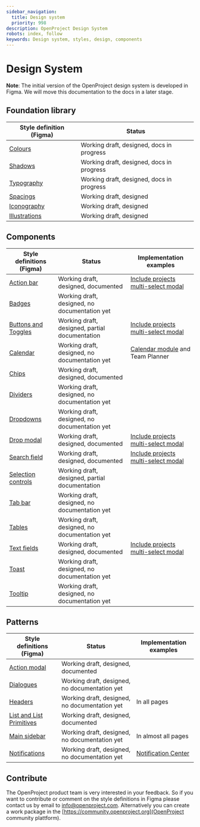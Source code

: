 ```yaml
---
sidebar_navigation:
  title: Design system
  priority: 998
description: OpenProject Design System
robots: index, follow
keywords: Design system, styles, design, components
---
```

# Design System

<div class="alert alert-info" role="alert">
  <strong>Note</strong>: The initial version of the OpenProject design system is developed in Figma. We will move this documentation to the docs in a later stage.
</div>

## Foundation library

| Style definition (Figma)                                     | Status                         |
| ------------------------------------------------------------ | ------------------------------ |
| [Colours](https://www.figma.com/file/vOw6PEVIyzaQOIgf02VZFW/Foundations-Styles?node-id=0%3A1) | Working draft, designed, docs in progress |
| [Shadows](https://www.figma.com/file/vOw6PEVIyzaQOIgf02VZFW/Foundations-Styles?node-id=228%3A3) | Working draft, designed, docs in progress |
| [Typography](https://www.figma.com/file/vOw6PEVIyzaQOIgf02VZFW/Foundations-Styles?node-id=445%3A155) | Working draft, designed, docs in progress |
| [Spacings](https://www.figma.com/file/vOw6PEVIyzaQOIgf02VZFW/Foundations-Styles?node-id=228%3A2) | Working draft, designed |
| [Iconography](https://www.figma.com/file/vOw6PEVIyzaQOIgf02VZFW/Foundations-Styles?node-id=123%3A1076) | Working draft, designed |
| [Illustrations](https://www.figma.com/file/vOw6PEVIyzaQOIgf02VZFW/Foundations-Styles?node-id=220%3A2) | Working draft, designed |

## Components

| Style definitions (Figma)                                    | Status                         | Implementation examples                                      |
| ------------------------------------------------------------ | ------------------------------ | ------------------------------ |
| [Action bar](https://www.figma.com/file/XhCsrvs6rePifqbBpKYRWD/Components-Library?node-id=501%3A3578) | Working draft, designed, documented | [Include projects multi-select modal](https://community.openproject.org/work_packages) |
| [Badges](https://www.figma.com/file/XhCsrvs6rePifqbBpKYRWD/Components-Library?node-id=384%3A3249) | Working draft, designed, no documentation yet |  |
| [Buttons and Toggles](https://www.figma.com/file/XhCsrvs6rePifqbBpKYRWD/Components-Library?node-id=384%3A3399) | Working draft, designed, partial documentation | [Include projects multi-select modal](https://community.openproject.org/work_packages) |
| [Calendar](https://www.figma.com/file/XhCsrvs6rePifqbBpKYRWD/Components-Library?node-id=832%3A5342) | Working draft, designed, no documentation yet | [Calendar module](https://community.openproject.org/projects/openproject/calendars/3182?cdate=2022-04-01&cview=dayGridMonth) and Team Planner |
| [Chips](https://www.figma.com/file/XhCsrvs6rePifqbBpKYRWD/Components-Library?node-id=510%3A3564) | Working draft, designed, documented |  |
| [Dividers](https://www.figma.com/file/XhCsrvs6rePifqbBpKYRWD/?node-id=397%3A4114) | Working draft, designed, no documentation yet |  |
| [Dropdowns](https://www.figma.com/file/XhCsrvs6rePifqbBpKYRWD/?node-id=397%3A3910) | Working draft, designed, no documentation yet |  |
| [Drop modal](https://www.figma.com/file/XhCsrvs6rePifqbBpKYRWD/?node-id=502%3A3417) | Working draft, designed, documented | [Include projects multi-select modal](https://community.openproject.org/work_packages) |
| [Search field](https://www.figma.com/file/XhCsrvs6rePifqbBpKYRWD/?node-id=384%3A3315) | Working draft, designed, documented | [Include projects multi-select modal](https://community.openproject.org/work_packages) |
| [Selection controls](https://www.figma.com/file/XhCsrvs6rePifqbBpKYRWD/?node-id=400%3A3260) | Working draft, designed, partial documentation |  |
| [Tab bar](https://www.figma.com/file/XhCsrvs6rePifqbBpKYRWD/?node-id=384%3A3321) | Working draft, designed, no documentation yet |  |
| [Tables](https://www.figma.com/file/XhCsrvs6rePifqbBpKYRWD/?node-id=0%3A1) | Working draft, designed, no documentation yet |  |
| [Text fields](https://www.figma.com/file/XhCsrvs6rePifqbBpKYRWD/?node-id=400%3A3640) | Working draft, designed, documented | [Include projects multi-select modal](https://community.openproject.org/work_packages) |
| [Toast](https://www.figma.com/file/XhCsrvs6rePifqbBpKYRWD/?node-id=391%3A3910) | Working draft, designed, no documentation yet |  |
| [Tooltip](https://www.figma.com/file/XhCsrvs6rePifqbBpKYRWD/?node-id=391%3A3910) | Working draft, designed, no documentation yet |  |

## Patterns

| Style definitions (Figma)                                    | Status                         | Implementation examples                                      |
| ------------------------------------------------------------ | ------------------------------ | ------------------------------ |
| [Action modal](https://www.figma.com/file/XhCsrvs6rePifqbBpKYRWD/?node-id=861%3A10487) | Working draft, designed, documented |  |
| [Dialogues](https://www.figma.com/file/XhCsrvs6rePifqbBpKYRWD/?node-id=384%3A3400) | Working draft, designed, no documentation yet |  |
| [Headers](https://www.figma.com/file/XhCsrvs6rePifqbBpKYRWD/?node-id=861%3A10487) | Working draft, designed, no documentation yet | In all pages |
| [List and List Primitives](https://www.figma.com/file/XhCsrvs6rePifqbBpKYRWD/?node-id=386%3A3606) | Working draft, designed, documented |  |
| [Main sidebar](https://www.figma.com/file/XhCsrvs6rePifqbBpKYRWD/?node-id=384%3A3262) | Working draft, designed, no documentation yet | In almost all pages |
| [Notifications](https://www.figma.com/file/XhCsrvs6rePifqbBpKYRWD/?node-id=384%3A3362) | Working draft, designed, no documentation yet | [Notification Center](https://community.openproject.org/notifications) |


## Contribute

The OpenProject product team is very interested in your feedback. So if you want to contribute or comment on the style definitions in Figma please contact us by email to [info@openproject.com](mailto:info@openproject.com). Alternatively you can create a work package in the [https://community.openproject.org](OpenProject community plattform).
